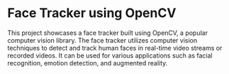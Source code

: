 # Face Tracker using OpenCV
This project showcases a face tracker built using OpenCV, a popular computer vision library. The face tracker utilizes computer vision techniques to detect and track human faces in real-time video streams or recorded videos. It can be used for various applications such as facial recognition, emotion detection, and augmented reality.
